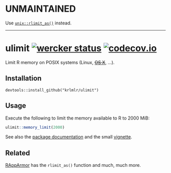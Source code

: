 # UNMAINTAINED

Use [`unix::rlimit_as()`](https://github.com/jeroen/unix) instead.

---

# ulimit [![wercker status](https://app.wercker.com/status/57cc89a49512feba9d94346177f84b1f/s/master "wercker status")](https://app.wercker.com/project/bykey/57cc89a49512feba9d94346177f84b1f) [![codecov.io](https://codecov.io/github/krlmlr/ulimit/coverage.svg?branch=master)](https://codecov.io/github/krlmlr/ulimit?branch=master)

Limit R memory on POSIX systems (Linux, [~~OS X~~](http://stackoverflow.com/q/3274385/946850), ...).

## Installation

```
devtools::install_github("krlmlr/ulimit")
```

## Usage

Execute the following to limit the memory available to R to 2000 MiB:

```r
ulimit::memory_limit(2000)
```

See also the [package documentation](http://krlmlr.github.io/ulimit) and the small [vignette](http://krlmlr.github.io/ulimit/vignettes/ulimit.html).


## Related

[RAppArmor](https://github.com/jeroenooms/RAppArmor) has the `rlimit_as()` function and much, much more.
